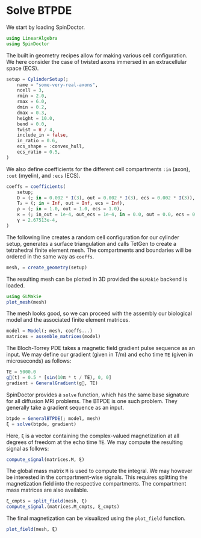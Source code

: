 # Solve BTPDE

We start by loading SpinDoctor.

```julia
using LinearAlgebra
using SpinDoctor
```

The built in geometry recipes allow for making various cell configuration. We here consider
the case of twisted axons immersed in an extracellular space (ECS).

```julia
setup = CylinderSetup(;
    name = "some-very-real-axons",
    ncell = 3,
    rmin = 2.0,
    rmax = 6.0,
    dmin = 0.2,
    dmax = 0.3,
    height = 10.0,
    bend = 0.0,
    twist = π / 4,
    include_in = false,
    in_ratio = 0.6,
    ecs_shape = :convex_hull,
    ecs_ratio = 0.5,
)
```

We also define coefficients for the different cell compartments `:in` (axon), `:out`
(myelin), and `:ecs` (ECS).

```julia
coeffs = coefficients(
    setup;
    D = (; in = 0.002 * I(3), out = 0.002 * I(3), ecs = 0.002 * I(3)),
    T₂ = (; in = Inf, out = Inf, ecs = Inf),
    ρ = (; in = 1.0, out = 1.0, ecs = 1.0),
    κ = (; in_out = 1e-4, out_ecs = 1e-4, in = 0.0, out = 0.0, ecs = 0.0),
    γ = 2.67513e-4,
)
```

The following line creates a random cell configuration for our cylinder setup, generates a
surface triangulation and calls TetGen to create a tetrahedral finite element mesh. The
compartments and boundaries will be ordered in the same way as `coeffs`.

```julia
mesh, = create_geometry(setup)
```

The resulting mesh can be plotted in 3D provided the `GLMakie` backend is loaded.

```julia
using GLMakie
plot_mesh(mesh)
```

The mesh looks good, so we can proceed with the assembly our biological model and the
associated finite element matrices.

```julia
model = Model(; mesh, coeffs...)
matrices = assemble_matrices(model)
```

The Bloch-Torrey PDE takes a magnetic field gradient pulse sequence as an input. We may
define our gradient (given in T/m) and echo time `TE` (given in microseconds) as follows:

```julia
TE = 5000.0
g⃗(t) = 0.5 * [sin(10π * t / TE), 0, 0]
gradient = GeneralGradient(g⃗, TE)
```

SpinDoctor provides a `solve` function, which has the same base signature for all diffusion
MRI problems. The BTPDE is one such problem. They generally take a gradient sequence as an
input.

```julia
btpde = GeneralBTPDE(; model, mesh)
ξ = solve(btpde, gradient)
```

Here, `ξ` is a vector containing the complex-valued magnetization at all degrees of freedom
at the echo time `TE`. We may compute the resulting signal as follows:

```julia
compute_signal(matrices.M, ξ)
```

The global mass matrix `M` is used to compute the integral. We may however be interested in
the compartment-wise signals. This requires splitting the magnetization field into the
respective compartments. The compartment mass matrices are also available.

```julia
ξ_cmpts = split_field(mesh, ξ)
compute_signal.(matrices.M_cmpts, ξ_cmpts)
```

The final magnetization can be visualized using the `plot_field` function.

```julia
plot_field(mesh, ξ)
```
